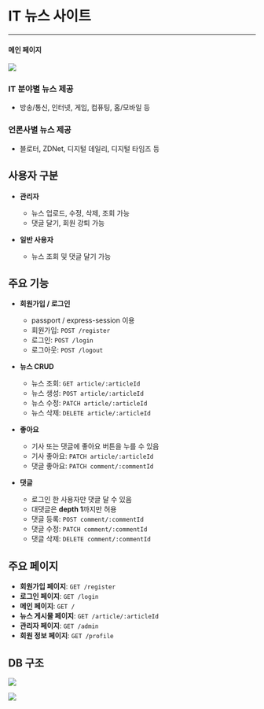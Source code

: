# IT 뉴스 사이트

---

#### 메인 페이지

![](https://user-images.githubusercontent.com/34808501/60937212-8487bf00-a30a-11e9-81be-dc8cbfd7a7f3.png)

### IT 분야별 뉴스 제공

- 방송/통신, 인터넷, 게임, 컴퓨팅, 홈/모바일 등

### 언론사별 뉴스 제공

- 블로터, ZDNet, 디지털 데일리, 디지털 타임즈 등

## 사용자 구분

- **관리자**
    - 뉴스 업로드, 수정, 삭제, 조회 가능
    - 댓글 달기, 회원 강퇴 가능

- **일반 사용자**
    - 뉴스 조회 및 댓글 달기 가능

## 주요 기능

- **회원가입 / 로그인**
    - passport / express-session 이용
    - 회원가입: `POST /register`
    - 로그인: `POST /login`
    - 로그아웃: `POST /logout`

- **뉴스 CRUD**
    - 뉴스 조회: `GET article/:articleId`
    - 뉴스 생성: `POST article/:articleId`
    - 뉴스 수정:  `PATCH article/:articleId`
    - 뉴스 삭제:  `DELETE article/:articleId`

- **좋아요**
    - 기사 또는 댓글에 좋아요 버튼을 누를 수 있음
    - 기사 좋아요: `PATCH article/:articleId`
    - 댓글 좋아요: `PATCH comment/:commentId`

- **댓글**
    - 로그인 한 사용자만 댓글 달 수 있음
    - 대댓글은 **depth 1**까지만 허용
    - 댓글 등록: `POST comment/:commentId`
    - 댓글 수정: `PATCH comment/:commentId`
    - 댓글 삭제: `DELETE comment/:commentId`

## 주요 페이지

- **회원가입 페이지**: `GET /register`
- **로그인 페이지**: `GET /login`
- **메인 페이지**: `GET /`
- **뉴스 게시물 페이지**: `GET /article/:articleId`
- **관리자 페이지**: `GET /admin`
- **회원 정보 페이지**: `GET /profile`

## DB 구조

![](https://user-images.githubusercontent.com/34808501/60937615-fb718780-a30b-11e9-8904-665a3387e605.png)

![](https://user-images.githubusercontent.com/34808501/60937587-e8f74e00-a30b-11e9-8b70-98f0c34985bd.png)